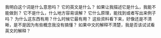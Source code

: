 我明白这个词是什么意思吗？
它的英文是什么？
如果让我描述它是什么，我能不能做到？
它不是什么，什么地方容易误解？
它什么原理，能找到或者写出来例子吗？
为什么这东西有用？什么时候它最有用？
这些资料看下来，好像还是不清晰，是不是因为有些概念我没有搞懂？
如果中文的解释不清楚，我是否该试试看英文的解释？
